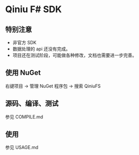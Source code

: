 Qiniu F# SDK 
===

## 特别注意

- 非官方 SDK
- 数据处理的 api 还没有完成。
- 项目还在测试阶段，可能做各种修改，文档也需要进一步完善。

## 使用 NuGet 

右键项目 -> 管理 NuGet 程序包 -> 搜索 QiniuFS

## 源码、编译、测试

参见 COMPILE.md

## 使用

参见 USAGE.md

